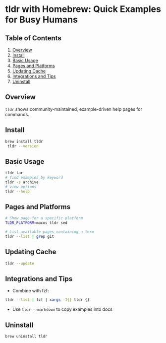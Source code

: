 # tldr with Homebrew: Quick Examples for Busy Humans

## Table of Contents

1. [Overview](#overview)
2. [Install](#install)
3. [Basic Usage](#basic-usage)
4. [Pages and Platforms](#pages-and-platforms)
5. [Updating Cache](#updating-cache)
6. [Integrations and Tips](#integrations-and-tips)
7. [Uninstall](#uninstall)

## Overview

`tldr` shows community-maintained, example-driven help pages for commands.

## Install

```bash
brew install tldr
 tldr --version
```

## Basic Usage

```bash
tldr tar
# find examples by keyword
tldr -s archive
# view options
tldr --help
```

## Pages and Platforms

```bash
# Show page for a specific platform
TLDR_PLATFORM=macos tldr sed

# List available pages containing a term
tldr --list | grep git
```

## Updating Cache

```bash
tldr --update
```

## Integrations and Tips

- Combine with fzf:

```bash
tldr --list | fzf | xargs -I{} tldr {}
```

- Use `tldr --markdown` to copy examples into docs

## Uninstall

```bash
brew uninstall tldr
```

